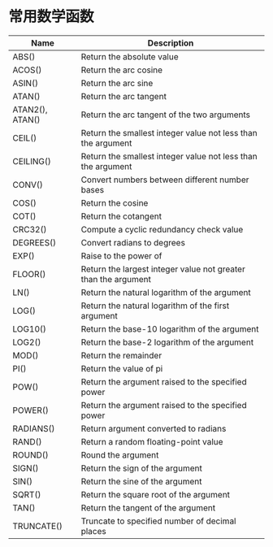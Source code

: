 
常用数学函数
======

| Name	            | Description |
|---------------|---------------|
| ABS()	            | Return the absolute value |
| ACOS()	            | Return the arc cosine |
| ASIN()	            | Return the arc sine |
| ATAN()	            | Return the arc tangent |
| ATAN2(), ATAN()	    | Return the arc tangent of the two arguments |
| CEIL()	            | Return the smallest integer value not less than the argument |
| CEILING()	        | Return the smallest integer value not less than the argument |
| CONV()	            | Convert numbers between different number bases |
| COS()	            | Return the cosine |
| COT()	            | Return the cotangent |
| CRC32()	            | Compute a cyclic redundancy check value |
| DEGREES()	        | Convert radians to degrees |
| EXP()	            | Raise to the power of |
| FLOOR()	            | Return the largest integer value not greater than the argument |
| LN()	            | Return the natural logarithm of the argument |
| LOG()	            | Return the natural logarithm of the first argument |
| LOG10()	            | Return the base-10 logarithm of the argument |
| LOG2()	            | Return the base-2 logarithm of the argument |
| MOD()	            | Return the remainder |
| PI()	            | Return the value of pi |
| POW()	            | Return the argument raised to the specified power |
| POWER()	            | Return the argument raised to the specified power |
| RADIANS()	        | Return argument converted to radians |
| RAND()	            | Return a random floating-point value |
| ROUND()	            | Round the argument |
| SIGN()	            | Return the sign of the argument |
| SIN()	            | Return the sine of the argument |
| SQRT()	            | Return the square root of the argument |
| TAN()	            | Return the tangent of the argument |
| TRUNCATE()	        | Truncate to specified number of decimal places |
